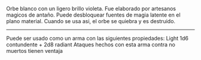 Orbe blanco con un ligero brillo violeta. Fue elaborado por artesanos magicos de antaño. Puede desbloquear fuentes de magia latente en el plano material. Cuando se usa asi, el orbe se quiebra y es destruido.

---
Puede ser usado como un arma con las siguientes propiedades:
Light 1d6 contundente + 2d8 radiant
Ataques hechos con esta arma contra no muertos tienen ventaja